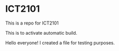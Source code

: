 # ICT2101
This is a repo for ICT2101

This is to activate automatic build. 

Hello everyone!
I created a file for testing purposes.
